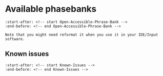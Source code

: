 # Available phasebanks

```{include} ../README.md
:start-after: <!-- start Open-Accessible-Phrase-Bank -->
:end-before: <!-- end Open-Accessible-Phrase-Bank -->
```

```{note}
Note that you might need reformat it when you use it in your IDE/Input software.
```

## Known issues

```{include} ../README.md
:start-after: <!-- start Known-Issues -->
:end-before: <!-- end Known-Issues -->
```
